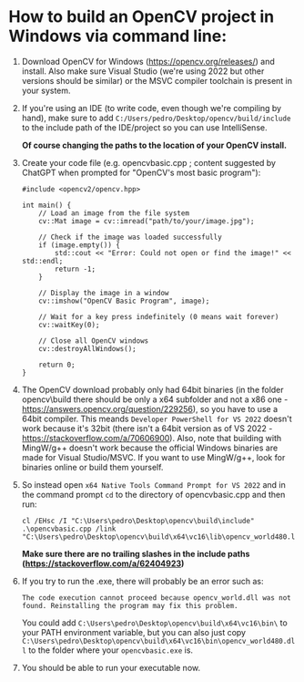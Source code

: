 
# How to build an OpenCV project in Windows via command line:

1. Download OpenCV for Windows (https://opencv.org/releases/) and install. Also make sure Visual Studio (we're using 2022 but other versions should be similar) or the MSVC compiler toolchain is present in your system.

2. If you're using an IDE (to write code, even though we're compiling by hand), make sure to add `C:/Users/pedro/Desktop/opencv/build/include` to the include path of the IDE/project so you can use IntelliSense.

    **Of course changing the paths to the location of your OpenCV install.**

3. Create your code file (e.g. opencvbasic.cpp ; content suggested by ChatGPT when prompted for "OpenCV's most basic program"): 

    ```
    #include <opencv2/opencv.hpp>

    int main() {
        // Load an image from the file system
        cv::Mat image = cv::imread("path/to/your/image.jpg");

        // Check if the image was loaded successfully
        if (image.empty()) {
            std::cout << "Error: Could not open or find the image!" << std::endl;
            return -1;
        }

        // Display the image in a window
        cv::imshow("OpenCV Basic Program", image);

        // Wait for a key press indefinitely (0 means wait forever)
        cv::waitKey(0);

        // Close all OpenCV windows
        cv::destroyAllWindows();

        return 0;
    }
    ```

4. The OpenCV download probably only had 64bit binaries (in the folder opencv\build there should be only a x64 subfolder and not a x86 one - https://answers.opencv.org/question/229256), so you have to use a 64bit compiler. This meands `Developer PowerShell for VS 2022` doesn't work because it's 32bit (there isn't a 64bit version as of VS 2022 - https://stackoverflow.com/a/70606900). Also, note that building with MingW/g++ doesn't work because the official Windows binaries are made for Visual Studio/MSVC. If you want to use MingW/g++, look for binaries online or build them yourself.

5. So instead open `x64 Native Tools Command Prompt for VS 2022` and in the command prompt `cd` to the directory of opencvbasic.cpp and then run:

    ```
    cl /EHsc /I "C:\Users\pedro\Desktop\opencv\build\include" .\opencvbasic.cpp /link "C:\Users\pedro\Desktop\opencv\build\x64\vc16\lib\opencv_world480.lib"
    ```

    **Make sure there are no trailing slashes in the include paths (https://stackoverflow.com/a/62404923)**

6. If you try to run the .exe, there will probably be an error such as:

    ```
    The code execution cannot proceed because opencv_world.dll was not found. Reinstalling the program may fix this problem.
    ```
    You could add `C:\Users\pedro\Desktop\opencv\build\x64\vc16\bin\` to your PATH environment variable, but you can also just copy `C:\Users\pedro\Desktop\opencv\build\x64\vc16\bin\opencv_world480.dll` to the folder where your `opencvbasic.exe` is.

7. You should be able to run your executable now.
